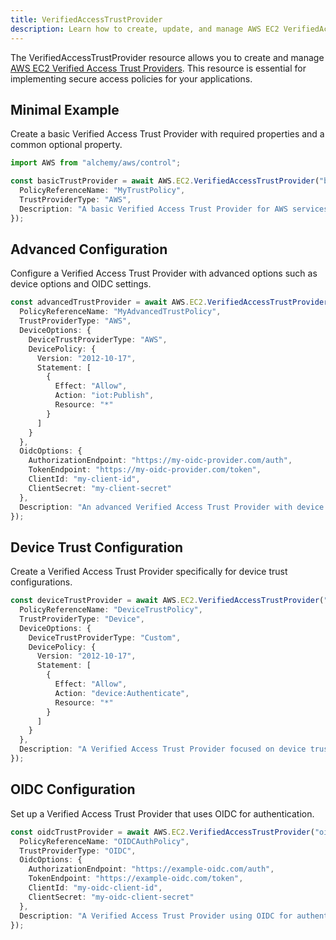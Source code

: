 ```yaml
---
title: VerifiedAccessTrustProvider
description: Learn how to create, update, and manage AWS EC2 VerifiedAccessTrustProviders using Alchemy Cloud Control.
---
```



The VerifiedAccessTrustProvider resource allows you to create and manage [AWS EC2 Verified Access Trust Providers](https://docs.aws.amazon.com/ec2/latest/userguide/). This resource is essential for implementing secure access policies for your applications.

## Minimal Example

Create a basic Verified Access Trust Provider with required properties and a common optional property.

```ts
import AWS from "alchemy/aws/control";

const basicTrustProvider = await AWS.EC2.VerifiedAccessTrustProvider("basicTrustProvider", {
  PolicyReferenceName: "MyTrustPolicy",
  TrustProviderType: "AWS",
  Description: "A basic Verified Access Trust Provider for AWS services"
});
```

## Advanced Configuration

Configure a Verified Access Trust Provider with advanced options such as device options and OIDC settings.

```ts
const advancedTrustProvider = await AWS.EC2.VerifiedAccessTrustProvider("advancedTrustProvider", {
  PolicyReferenceName: "MyAdvancedTrustPolicy",
  TrustProviderType: "AWS",
  DeviceOptions: {
    DeviceTrustProviderType: "AWS",
    DevicePolicy: {
      Version: "2012-10-17",
      Statement: [
        {
          Effect: "Allow",
          Action: "iot:Publish",
          Resource: "*"
        }
      ]
    }
  },
  OidcOptions: {
    AuthorizationEndpoint: "https://my-oidc-provider.com/auth",
    TokenEndpoint: "https://my-oidc-provider.com/token",
    ClientId: "my-client-id",
    ClientSecret: "my-client-secret"
  },
  Description: "An advanced Verified Access Trust Provider with device and OIDC options"
});
```

## Device Trust Configuration

Create a Verified Access Trust Provider specifically for device trust configurations.

```ts
const deviceTrustProvider = await AWS.EC2.VerifiedAccessTrustProvider("deviceTrustProvider", {
  PolicyReferenceName: "DeviceTrustPolicy",
  TrustProviderType: "Device",
  DeviceOptions: {
    DeviceTrustProviderType: "Custom",
    DevicePolicy: {
      Version: "2012-10-17",
      Statement: [
        {
          Effect: "Allow",
          Action: "device:Authenticate",
          Resource: "*"
        }
      ]
    }
  },
  Description: "A Verified Access Trust Provider focused on device trust."
});
```

## OIDC Configuration

Set up a Verified Access Trust Provider that uses OIDC for authentication.

```ts
const oidcTrustProvider = await AWS.EC2.VerifiedAccessTrustProvider("oidcTrustProvider", {
  PolicyReferenceName: "OIDCAuthPolicy",
  TrustProviderType: "OIDC",
  OidcOptions: {
    AuthorizationEndpoint: "https://example-oidc.com/auth",
    TokenEndpoint: "https://example-oidc.com/token",
    ClientId: "my-oidc-client-id",
    ClientSecret: "my-oidc-client-secret"
  },
  Description: "A Verified Access Trust Provider using OIDC for authentication."
});
```
